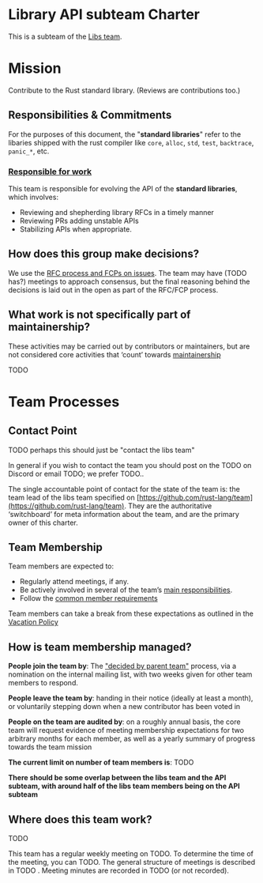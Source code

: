 # Library API subteam Charter

This is a subteam of the [Libs team](./charter.md).

# Mission

Contribute to the Rust standard library. (Reviews are contributions too.)

## Responsibilities & Commitments

For the purposes of this document, the "**standard libraries**" refer to the libaries shipped with the rust compiler like `core`, `alloc`, `std`, `test`, `backtrace`, `panic_*`, etc.


### [Responsible for work](../../common/darci.md#responsible-for-work)

This team is responsible for evolving the API of the **standard libraries**, which involves:

 - Reviewing and shepherding library RFCs in a timely manner
 - Reviewing PRs adding unstable APIs
 - Stabilizing APIs when appropriate.

## How does this group make decisions?

We use the [RFC process and FCPs on issues](../../common/rfc_fcp.md). The team may have (TODO has?) meetings to approach consensus, but the final reasoning behind the decisions is laid out in the open as part of the RFC/FCP process.

## What work is not specifically part of maintainership?

These activities may be carried out by contributors or maintainers, but are not considered core activities that ‘count’ towards [maintainership](../../common/membership_types.md#maintainership)

TODO

# Team Processes

## Contact Point

TODO perhaps this should just be "contact the libs team"

In general if you wish to contact the team you should post on the TODO on Discord or email TODO; we prefer TODO..

The single accountable point of contact for the state of the team is: the team lead of the libs team specified on [https://github.com/rust-lang/team](https://github.com/rust-lang/team). They are the authoritative ‘switchboard’ for meta information about the team, and are the primary owner of this charter.

## Team Membership

Team members are expected to:

* Regularly attend meetings, if any.
* Be actively involved in several of the team’s [main responsibilities](#responsible-for-work).
* Follow the [common member requirements](../../common/member_requirements.md)

Team members can take a break from these expectations as outlined in the [Vacation Policy](../../common/vacation_policy.md)

## How is team membership managed?

**People join the team by**: The ["decided by parent team"](../../common/membership_changes.md#decided-by-parent-team) process, via a nomination on the internal mailing list, with two weeks given for other team members to respond. 

**People leave the team by**: handing in their notice (ideally at least a month), or voluntarily stepping down when a new contributor has been voted in

**People on the team are audited by**: on a roughly annual basis, the core team will request evidence of meeting membership expectations for two arbitrary months for each member, as well as a yearly summary of progress towards the team mission

**The current limit on number of team members is**: TODO

**There should be some overlap between the libs team and the API subteam, with around half of the libs team members being on the API subteam**


## Where does this team work?

TODO

This team has a regular weekly meeting on TODO. To determine the time of the meeting, you can  TODO. The general structure of meetings is described in TODO . Meeting minutes are recorded in TODO (or not recorded).


 [MCP]: https://rust-lang.github.io/rfcs/2904-compiler-major-change-process.html
 [stability policy]: https://rust-lang.github.io/rfcs/1105-api-evolution.html
 [library-contributors]: ./group-contributors.md
 [API subteam]: ./subteam-api.md
